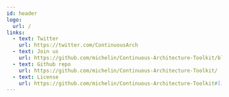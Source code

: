 ```yaml
---
id: header
logo:
  url: /
links:
  - text: Twitter
    url: https://twitter.com/ContinuousArch
  - text: Join us
    url: https://github.com/michelin/Continuous-Architecture-Toolkit/blob/master/governance/contributing.adoc
  - text: Github repo
    url: https://github.com/michelin/Continuous-Architecture-Toolkit/
  - text: License
    url: https://github.com/michelin/Continuous-Architecture-Toolkit#license
---
```

